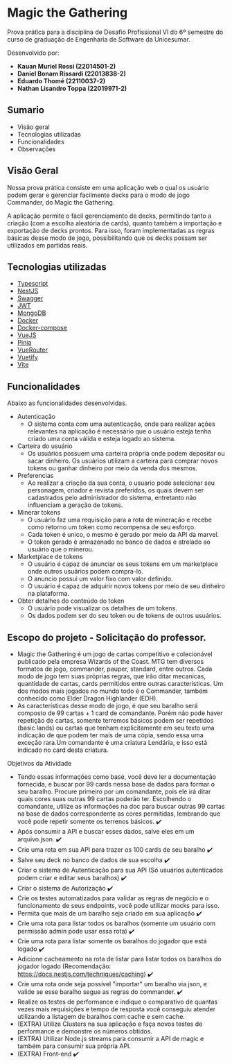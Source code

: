 # Magic the Gathering

Prova prática para a disciplina de Desafio Profissional VI do 6º semestre do curso de graduação de Engenharia de Software da Unicesumar.

Desenvolvido por:
- **Kauan Muriel Rossi (22014501-2)**
- **Daniel Bonam Rissardi (22013838-2)**
- **Eduardo Thomé (22110037-2)**
- **Nathan Lisandro Toppa (22019971-2)**

## Sumario

- Visão geral
- Tecnologias utilizadas
- Funcionalidades
- Observações

## Visão Geral

Nossa prova prática consiste em uma aplicação web o qual os usuário podem gerar e gerenciar facilmente decks para o modo de jogo Commander, do Magic the Gathering.

A aplicação permite o fácil gerenciamento de decks, permitindo tanto a criação (com a escolha aleatória de cards), quanto também a importação e exportação de decks prontos. Para isso, foram implementadas as regras básicas desse modo de jogo, possibilitando que os decks possam ser utilizados em partidas reais.

## Tecnologias utilizadas

- [Typescript](https://www.typescriptlang.org/)
- [NestJS](https://nestjs.com/)
- [Swagger](https://swagger.io/)
- [JWT](https://jwt.io/)
- [MongoDB](https://www.mongodb.com)
- [Docker](https://www.docker.com/)
- [Docker-compose](https://docs.docker.com/compose/)
- [VueJS](https://vuejs.org/)
- [Pinia](https://pinia.vuejs.org/)
- [VueRouter](https://router.vuejs.org/)
- [Vuetify](https://vuetifyjs.com/en/)
- [Vite](https://vitejs.dev/)

## Funcionalidades

Abaixo as funcionalidades desenvolvidas.

- Autenticação
    - O sistema conta com uma autenticação, onde para realizar ações relevantes na aplicação é necessário que o usuário esteja tenha criado uma conta válida e esteja logado ao sistema.
- Carteira do usuário
    - Os usuários possuem uma carteira própria onde podem depositar ou sacar dinheiro. Os usuários utilizam a carteira para comprar novos tokens ou ganhar dinheiro por meio da venda dos mesmos.
- Preferencias
    - Ao realizar a criação da sua conta, o usuario pode selecionar seu personagem, criador e revista preferidos, os quais devem ser cadastrados pelo administrador do sistema, entretanto não influenciam a geração de tokens.
- Minerar tokens
    - O usuário faz uma requisição para a rota de mineração e recebe como retorno um token como recompensa de seu esforço.
    - Cada token é unico, o mesmo é gerado por meio da API da marvel.
    - O token gerado é armazenado no banco de dados e atrelado ao usuário que o minerou.
- Marketplace de tokens
    - O usuário é capaz de anunciar os seus tokens em um marketplace onde outros usuários podem compra-lo.
    - O anuncio possui um valor fixo com valor definido.
    - O usuário é capaz de adquirir novos tokens por meio de seu dinheiro na plataforma.
- Obter detalhes do conteúdo do token
    - O usuário pode visualizar os detalhes de um tokens.
    - Os dados podem ser do seu token ou de tokens de outros usuários.

## Escopo do projeto - Solicitação do professor.

* Magic the Gathering é um jogo de cartas competitivo e colecionável publicado pela empresa Wizards of the Coast. MTG tem diversos formatos de jogo, commander, pauper, standard, entre outros. Cada modo de jogo tem suas próprias regras, que irão ditar mecanicas, quantidade de cartas, cards permitidos entre outras caracteristicas.
Um dos modos mais jogados no mundo todo é o Commander, também conhecido como Elder Dragon Highlander (EDH).
* As características desse modo de jogo, é que seu baralho será composto de 99 cartas + 1 card de comandante. Porém não pode haver repetição de cartas, somente terremos básicos podem ser repetidos (basic lands) ou cartas que tenham explicitamente em seu texto uma indicação de que podem ter mais de uma cópia, sendo essa uma exceção rara.Um comandante é uma criatura Lendária, e isso está indicado no card desta criatura.

Objetivos da Atividade

- Tendo essas informações como base, você deve ler a documentação fornecida, e buscar por 99 cards nessa base de dados para formar o seu baralho.
Procure primeiro por um comandante, pois ele irá ditar quais cores suas outras 99 cartas poderão ter. Escolhendo o comandante, utilize as informações na doc para buscar outras 99 cartas na base de dados correspondente as cores permitidas, lembrando que você pode repetir somente os terrenos básicos. ✔️
- Após consumir a API e buscar esses dados, salve eles em um arquivo.json. ✔️
- Crie uma rota em sua API para trazer os 100 cards de seu baralho ✔️
- Salve seu deck no banco de dados de sua escolha ✔️
- Criar o sistema de Autenticação para sua API (Só usuários autenticados podem criar e editar seus baralhos) ✔️
- Criar o sistema de Autorização ✔️
- Crie os testes automatizados para validar as regras de negócio e o funcionamento de seus endpoints, você pode utilizar mocks para isso.
- Permita que mais de um baralho seja criado em sua aplicação ✔️
- Crie uma rota para listar todos os baralhos (somente um usuário com permissão admin pode usar essa rota) ✔️
- Crie uma rota para listar somente os baralhos do jogador que está logado ✔️
- Adicione cacheamento na rota de listar para listar todos os baralhos do jogador logado (Recomendação: https://docs.nestjs.com/techniques/caching) ✔️
- Crie uma rota onde seja possível "importar" um baralho via json, e valide se esse baralho segue as regras do commander. ✔️
- Realize os testes de performance e indique o comparativo de quantas vezes mais requisições e tempo de resposta você conseguiu atender utilizando a listagem de baralhos com cache e sem cache.
- (EXTRA) Utilize Clusters na sua aplicação e faça novos testes de performance e 
demonstre os números obtidos.
- (EXTRA) Utilizar Node.js streams para consumir a API de magic e também para consumir sua própria API.
- (EXTRA) Front-end ✔️

